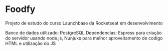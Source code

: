 # Foodfy
Projeto de estudo do curso Launchbase da Rocketseat em desenvolvimento


Banco de dados utilizado: PostgreSQL
Dependencias:
Espress para criação do servidor usando node.js,
Nunjuks para melhor aproveitamento de codigo HTML e utilização do JS
